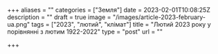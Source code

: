 +++
aliases = ""
categories = ["Земля"]
date = 2023-02-01T10:08:25Z
description = ""
draft = true
image = "/images/article-2023-february-ua.png"
tags = ["2023", "лютий", "клiмат"]
title = "Лютий 2023 року у порівнянні з лютим 1922-2022"
type = "post"
url = ""

+++
